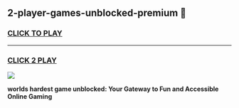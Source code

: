 
## 2-player-games-unblocked-premium 👋
<h3>
<a href="https://premium.freeplayer.one?title=2-player-games-unblocked-premium&ref=14F">CLICK TO PLAY</a></h3>
<hr>

<h3>
<a href="https://premium.freeplayer.one?title=2-player-games-unblocked-premium&ref=14F">CLICK 2 PLAY</a>
  
</h3>

<a href="https://premium.freeplayer.one?title=2-player-games-unblocked-premium&ref=12F/"><img src="https://clearcache.store/games.png"></a>


**worlds hardest game unblocked: Your Gateway to Fun and Accessible Online Gaming**
